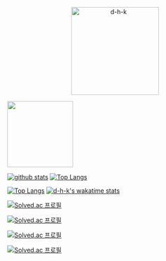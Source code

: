 <p align="center"><img align="center" height="200" src="https://github-readme-stats.vercel.app/api?username=d-h-k&show_icons=true" alt="d-h-k" />&nbsp;
&nbsp;

<img align="center" height="150" src="https://github-readme-stats.vercel.app/api/top-langs/?username=d-h-k&layout=compact" /><p/>



  
[![github stats](https://github-readme-stats.vercel.app/api?username=d-h-k)](https://github.com/d-h-k/github-readme-stats) [![Top Langs](https://github-readme-stats.vercel.app/api/top-langs/?username=d-h-k&layout=compact)](https://github.com/d-h-k/d-h-k)


[![Top Langs](https://github-readme-stats.vercel.app/api/top-langs/?username=d-h-k)](https://github.com/d-h-k/github-readme-stats) [![d-h-k's wakatime stats](https://github-readme-stats.vercel.app/api/wakatime?username=d-h-k)](https://github.com/d-h-k/github-readme-stats)


[![Solved.ac
프로필](http://mazassumnida.wtf/api/mini/generate_badge?boj=kdog1503)](https://github.com/mazassumnida/mazassumnida)

[![Solved.ac
프로필](http://mazassumnida.wtf/api/v2/generate_badge?boj=kdog1503)](https://solved.ac/kdog1503)

[![Solved.ac
프로필](http://mazassumnida.wtf/api/generate_badge?boj=kdog1503)](https://solved.ac/kdog1503)

[![Solved.ac
프로필](http://mazassumnida.wtf/api/v2/generate_badge?boj=kdog1503)](https://solved.ac/kdog1503)
